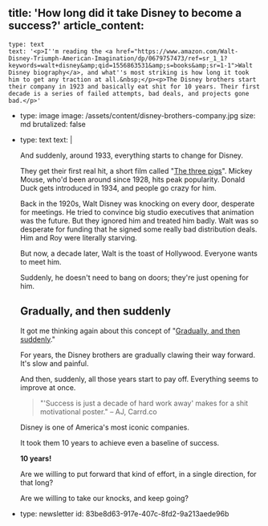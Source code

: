 title: 'How long did it take Disney to become a success?'
article_content:
  -
    type: text
    text: '<p>I''m reading the <a href="https://www.amazon.com/Walt-Disney-Triumph-American-Imagination/dp/0679757473/ref=sr_1_1?keywords=walt+disney&amp;qid=1556863531&amp;s=books&amp;sr=1-1">Walt Disney biography</a>, and what''s most striking is how long it took him to get any traction at all.&nbsp;</p><p>The Disney brothers start their company in 1923 and basically eat shit for 10 years. Their first decade is a series of failed attempts, bad deals, and projects gone bad.</p>'
  -
    type: image
    image: /assets/content/disney-brothers-company.jpg
    size: md
    brutalized: false
  -
    type: text
    text: |
      <p>And suddenly, around 1933, everything starts to change for Disney.
      
      They get their first real hit, a short film called "<a href="https://www.youtube.com/watch?v=B-x_QRww3Bk">The three pigs</a>". Mickey Mouse, who'd been around since 1928, hits&nbsp;peak popularity. Donald Duck gets introduced in 1934, and people go crazy for him.</p><p>Back in the 1920s, Walt Disney was knocking on every door, desperate for meetings. He tried to convince big studio executives that animation was the future. But they ignored him and treated him badly. Walt was so desperate for funding that he signed some really bad distribution deals. Him and Roy were literally starving.</p><p>But now, a decade later, Walt is the toast of Hollywood. Everyone wants to meet him.
      
      Suddenly, he doesn't need to bang on doors; they're just opening for him.</p><h2>Gradually, and then suddenly</h2><p>It got me thinking again about this concept of "<a href="https://www.oreilly.com/ideas/gradually-then-suddenly">Gradually, and then suddenly</a>."
      
      For years, the Disney brothers are gradually clawing their way forward. It's slow and painful.
      
      And then, suddenly, all those years start to pay off. Everything seems to improve at once.</p><blockquote><p>"'Success is just a decade of hard work away' makes for a shit motivational poster." – AJ, Carrd.co</p></blockquote><p>Disney is one of America's most iconic companies.&nbsp;</p><p>It took them 10 years to achieve even a baseline of success.
      
      <b>10 years!</b> 
      
      Are we willing to put forward that kind of effort, in a single direction, for that long?
      
      Are we willing to take our knocks, and keep going?</p>
  -
    type: newsletter
id: 83be8d63-917e-407c-8fd2-9a213aede96b
